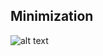 ## Minimization
![alt text](https://github.com/UW-COSC-4010-5010-CYBER-FA-2017/foundational-concepts-in-cybersecurity-jwild1_cbugg/blob/master/5/giphy.gif "Logo Title Text 1")
